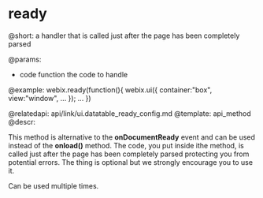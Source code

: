 ready
=============


@short: a handler that is called just after the page has been completely parsed
	

@params:
- code		function		the code to handle 


@example:
webix.ready(function(){ 
	webix.ui({
		container:"box",
		view:"window",
		...
	});
	...
})


@relatedapi: api/link/ui.datatable_ready_config.md
@template:	api_method
@descr:



This method is alternative to the **onDocumentReady** event and can be used instead of the **onload()** method. 
The code, you put inside ithe method, is called just after the page has been completely parsed protecting you from potential errors. The thing is optional but we strongly encourage you to use it.

Can be used multiple times. 